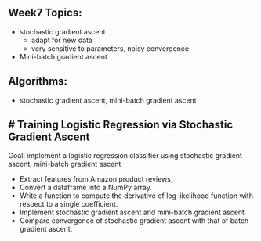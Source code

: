 ## Week7 Topics:
* stochastic gradient ascent
  - adapt for new data
  - very sensitive to parameters, noisy convergence
* Mini-batch gradient ascent 

## Algorithms: 
* stochastic gradient ascent, mini-batch gradient ascent


## # Training Logistic Regression via Stochastic Gradient Ascent

Goal: implement a logistic regression classifier using stochastic gradient ascent, mini-batch gradient ascent

 * Extract features from Amazon product reviews.
 * Convert a dataframe into a NumPy array.
 * Write a function to compute the derivative of log likelihood function with respect to a single coefficient.
 * Implement stochastic gradient ascent and mini-batch gradient ascent
 * Compare convergence of stochastic gradient ascent with that of batch gradient ascent.
